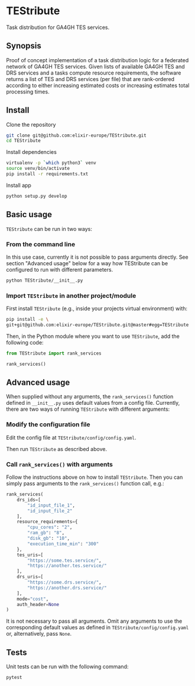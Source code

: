 # TEStribute

Task distribution for GA4GH TES services.

## Synopsis

Proof of concept implementation of a task distribution logic for a federated
network of GA4GH TES services. Given lists of available GA4GH TES and DRS
services and a tasks compute resource requirements, the software returns a list
of TES and DRS services (per file) that are rank-ordered according to
either increasing estimated costs or increasing estimates total processing
times.

## Install

Clone the repository

```bash
git clone git@github.com:elixir-europe/TEStribute.git
cd TEStribute
```

Install dependencies

```bash
virtualenv -p `which python3` venv
source venv/bin/activate
pip install -r requirements.txt
```

Install app

```bash
python setup.py develop
```

## Basic usage

`TEStribute` can be run in two ways:

### From the command line

In this use case, currently it is not possible to pass arguments directly. See
section "Advanced usage" below for a way how TEStribute can be configured to
run with different parameters.

```bash
python TEStribute/__init__.py
```

### Import `TEStribute` in another project/module

First install `TEStribute` (e.g., inside your projects virtual environment)
with:

```bash
pip install -e \
git+git@github.com:elixir-europe/TEStribute.git@master#egg=TEStribute
```

Then, in the Python module where you want to use `TEStribute`, add the
following code:

```py
from TEStribute import rank_services

rank_services()
```

## Advanced usage

When supplied without any arguments, the `rank_services()` function defined in
`__init__.py` uses default values from a config file. Currently, there are two
ways of running `TEStribute` with different arguments:

### Modify the configuration file

Edit the config file at `TEStribute/config/config.yaml`.

Then run `TEStribute` as described above.

### Call `rank_services()` with arguments

Follow the instructions above on how to install `TEStribute`. Then you can
simply pass arguments to the `rank_services()` function call, e.g.:

```py
rank_services(
    drs_ids=[
        "id_input_file_1",
        "id_input_file_2"
    ],
    resource_requirements={
        "cpu_cores": "2",
        "ram_gb": "8",
        "disk_gb": "10",
        "execution_time_min": "300"
    },
    tes_uris=[
        "https://some.tes.service/",
        "https://another.tes.service/"
    ],
    drs_uris=[
        "https://some.drs.service/",
        "https://another.drs.service/"
    ],
    mode="cost",
    auth_header=None
)
```

It is not necessary to pass all arguments. Omit any arguments to use the
corresponding default values as defined in `TEStribute/config/config.yaml` or,
alternatively, pass `None`.

## Tests

Unit tests can be run with the following command:

```bash
pytest
```
